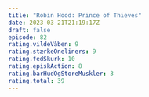 ```yaml
---
title: "Robin Hood: Prince of Thieves"
date: 2023-03-21T21:19:17Z
draft: false
episode: 82
rating.vildeVåben: 9
rating.stærkeOneliners: 9
rating.fedSkurk: 10
rating.episkAction: 8
rating.barHudOgStoreMuskler: 3
rating.total: 39
---
```


